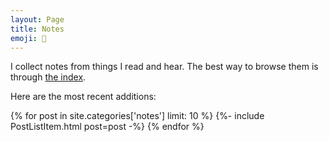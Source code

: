 ```yaml
---
layout: Page
title: Notes
emoji: 📝
---
```


I collect notes from things I read and hear.
The best way to browse them is through [the index](/tags).

Here are the most recent additions:

{% for post in site.categories['notes'] limit: 10 %}
{%- include PostListItem.html post=post -%}
{% endfor %}
